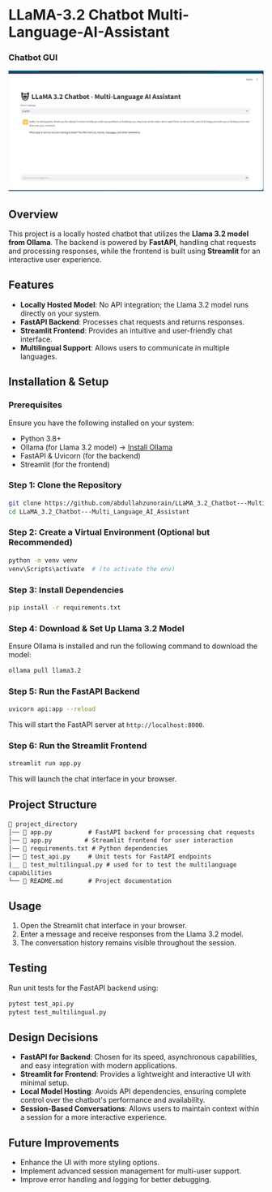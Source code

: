 # LLaMA-3.2 Chatbot Multi-Language-AI-Assistant

### Chatbot GUI 

![Chatbot GUI](Screenshot%20of%20the%20Chatbot%20GUI.jpg)


## Overview
This project is a locally hosted chatbot that utilizes the **Llama 3.2 model from Ollama**. The backend is powered by **FastAPI**, handling chat requests and processing responses, while the frontend is built using **Streamlit** for an interactive user experience.

## Features
- **Locally Hosted Model**: No API integration; the Llama 3.2 model runs directly on your system.
- **FastAPI Backend**: Processes chat requests and returns responses.
- **Streamlit Frontend**: Provides an intuitive and user-friendly chat interface.
- **Multilingual Support**: Allows users to communicate in multiple languages.

## Installation & Setup

### Prerequisites
Ensure you have the following installed on your system:
- Python 3.8+
- Ollama (for Llama 3.2 model) → [Install Ollama](https://ollama.ai/)
- FastAPI & Uvicorn (for the backend)
- Streamlit (for the frontend)

### Step 1: Clone the Repository
```bash
git clone https://github.com/abdullahzunorain/LLaMA_3.2_Chatbot---Multi_Language_AI_Assistant.git
cd LLaMA_3.2_Chatbot---Multi_Language_AI_Assistant
```

### Step 2: Create a Virtual Environment (Optional but Recommended)
```bash
python -m venv venv
venv\Scripts\activate  # (to activate the env)
```

### Step 3: Install Dependencies
```bash
pip install -r requirements.txt
```

### Step 4: Download & Set Up Llama 3.2 Model
Ensure Ollama is installed and run the following command to download the model:
```bash
ollama pull llama3.2
```

### Step 5: Run the FastAPI Backend
```bash
uvicorn api:app --reload
```
This will start the FastAPI server at `http://localhost:8000`.

### Step 6: Run the Streamlit Frontend
```bash
streamlit run app.py
```
This will launch the chat interface in your browser.

## Project Structure
```
📁 project_directory
│── 📄 app.py          # FastAPI backend for processing chat requests
│── 📄 app.py         # Streamlit frontend for user interaction
│── 📄 requirements.txt # Python dependencies
│── 📄 test_api.py     # Unit tests for FastAPI endpoints
|__ 📄 test_multilingual.py # used for to test the multilanguage capabilities
└── 📄 README.md       # Project documentation
```

## Usage
1. Open the Streamlit chat interface in your browser.
2. Enter a message and receive responses from the Llama 3.2 model.
3. The conversation history remains visible throughout the session.

## Testing
Run unit tests for the FastAPI backend using:
```bash
pytest test_api.py
pytest test_multilingual.py
```

## Design Decisions
- **FastAPI for Backend**: Chosen for its speed, asynchronous capabilities, and easy integration with modern applications.
- **Streamlit for Frontend**: Provides a lightweight and interactive UI with minimal setup.
- **Local Model Hosting**: Avoids API dependencies, ensuring complete control over the chatbot's performance and availability.
- **Session-Based Conversations**: Allows users to maintain context within a session for a more interactive experience.

## Future Improvements
- Enhance the UI with more styling options.
- Implement advanced session management for multi-user support.
- Improve error handling and logging for better debugging.



